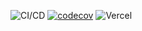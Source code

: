 ![CI/CD](https://github.com/Hot-Ekspresso/frontend/workflows/CI/CD/badge.svg)
[![codecov](https://codecov.io/gh/GneyHabub/hot-ekspresso-frontend/branch/main/graph/badge.svg?token=5TVQS5S2KR)](https://codecov.io/gh/GneyHabub/hot-ekspresso-frontend)
![Vercel](http://therealsujitk-vercel-badge.vercel.app/?app=hot-ekspresso)